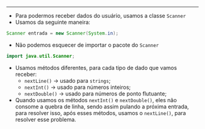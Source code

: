 ___
- Para podermos receber dados do usuário, usamos a classe `Scanner`
- Usamos da seguinte maneira:
```java
Scanner entrada = new Scanner(System.in);
```
- Não podemos esquecer de importar o pacote do `Scanner`
```java
import java.util.Scanner;
```
- Usamos métodos diferentes, para cada tipo de dado que vamos receber:
	- `nextLine()` -> usado para `strings`;
	- `nextInt()` -> usado para números inteiros;
	- `nextDouble()` -> usado para números de ponto flutuante;
- Quando usamos os métodos `nextInt()` e `nextDouble()`, eles não consome a quebra de linha, sendo assim pulando a próxima entrada, para resolver isso, após esses métodos, usamos o `nextLine()`, para resolver esse problema.